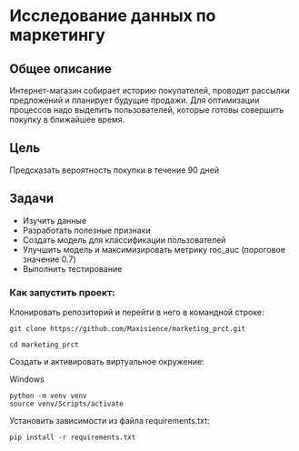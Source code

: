 # Исследование данных по маркетингу
## Общее описание

Интернет-магазин собирает историю покупателей, проводит рассылки предложений и планирует будущие продажи. Для оптимизации процессов надо выделить пользователей, которые готовы совершить покупку в ближайшее время.

## Цель

Предсказать вероятность покупки в течение 90 дней

## Задачи

- Изучить данные
- Разработать полезные признаки
- Создать модель для классификации пользователей
- Улучшить модель и максимизировать метрику roc_auc (пороговое значение 0.7)
- Выполнить тестирование

### Как запустить проект:

Клонировать репозиторий и перейти в него в командной строке:

```
git clone https://github.com/Maxisience/marketing_prct.git
```

```
cd marketing_prct
```
Cоздать и активировать виртуальное окружение:

Windows
```
python -m venv venv
source venv/Scripts/activate
```

Установить зависимости из файла requirements.txt:

```
pip install -r requirements.txt
```
